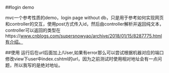 ##login demo

mvc一个参考性质的demo，login page without db，只是用于参考如何实现网页和controller的交互，使用post方式传入id，然后由controller解析并返回纯文本，controller可以返回的类型在https://www.cnblogs.com/supersnowyao/archive/2018/01/15/8287775.html有介绍。

##使用
运行后在url后面加上/User,如果有error那么可以尝试根据机器对应的端口修改view下user中index.cshtml的url，因为之前测试时使用相对地址会有一点问题，所以我写的是绝对地址。